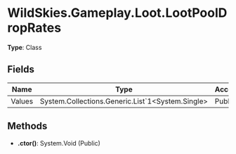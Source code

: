 ﻿# WildSkies.Gameplay.Loot.LootPoolDropRates

**Type**: Class

## Fields

| Name | Type | Access |
|------|------|--------|
| Values | System.Collections.Generic.List`1<System.Single> | Public |

## Methods

- **.ctor()**: System.Void (Public)

